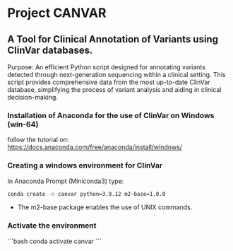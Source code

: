 #               Project CANVAR 

## A Tool for Clinical Annotation of Variants using ClinVar databases. 

Purpose: An efficient Python script designed for annotating variants detected through next-generation sequencing within a clinical setting. 
This script provides comprehensive data from the most up-to-date ClinVar database, simplifying the process of variant analysis and aiding in clinical decision-making.

### Installation of Anaconda for the use of ClinVar on Windows (win-64)

follow the tutorial on: https://docs.anaconda.com/free/anaconda/install/windows/

### Creating a windows environment for ClinVar

In Anaconda Prompt (Miniconda3) type:

```bash
conda create -n canvar python=3.9.12 m2-base=1.0.0
```

- The m2-base package enables the use of UNIX commands. 

### Activate the environment

´´´bash
conda activate canvar
´´´  
